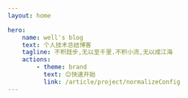```yaml
---
layout: home

hero:
    name: well's blog
    text: 个人技术总结博客
    tagline: 不积跬步,无以至千里.不积小流,无以成江海
    actions:
        - theme: brand
          text: 😊快速开始
          link: /article/project/normalizeConfig
---
```

